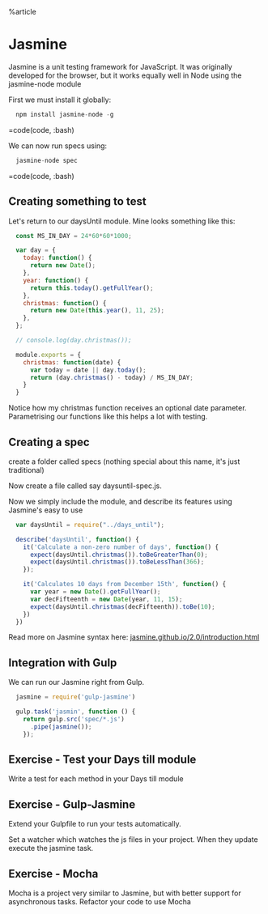 %article



# Jasmine

Jasmine is a unit testing framework for JavaScript. It was originally developed for the browser, but it works equally well in Node using the jasmine-node module

First we must install it globally:

```js
  npm install jasmine-node -g
```

=code(code, :bash)



We can now run specs using:

```js
  jasmine-node spec
```

=code(code, :bash)



## Creating something to test

Let's return to our daysUntil module. Mine looks something like this:

```js
  const MS_IN_DAY = 24*60*60*1000;

  var day = {
    today: function() {
      return new Date();
    },
    year: function() {
      return this.today().getFullYear();
    },
    christmas: function() {
      return new Date(this.year(), 11, 25);
    },
  };

  // console.log(day.christmas());

  module.exports = {
    christmas: function(date) {
      var today = date || day.today();
      return (day.christmas() - today) / MS_IN_DAY;
    }
  }
```





Notice how my christmas function receives an optional date parameter. Parametrising our functions like this helps a lot with testing.

## Creating a spec

create a folder called specs (nothing special about this name, it's just traditional)

Now create a file called say daysuntil-spec.js.

Now we simply include the module, and describe its features using Jasmine's easy to use

```js
  var daysUntil = require("../days_until");

  describe('daysUntil', function() {
    it('Calculate a non-zero number of days', function() {
      expect(daysUntil.christmas()).toBeGreaterThan(0);
      expect(daysUntil.christmas()).toBeLessThan(366);
    });

    it('Calculates 10 days from December 15th', function() {
      var year = new Date().getFullYear();
      var decFifteenth = new Date(year, 11, 15);
      expect(daysUntil.christmas(decFifteenth)).toBe(10);
    })
  })
```





Read more on Jasmine syntax here: [jasmine.github.io/2.0/introduction.html](http://jasmine.github.io/2.0/introduction.html)


## Integration with Gulp

We can run our Jasmine right from Gulp.

```js
  jasmine = require('gulp-jasmine')

  gulp.task('jasmin', function () {
    return gulp.src('spec/*.js')
      .pipe(jasmine());
    });
```








## Exercise - Test your Days till module

Write a test for each method in your Days till module





## Exercise - Gulp-Jasmine

Extend your Gulpfile to run your tests automatically.

Set a watcher which watches the js files in your project. When they update execute the jasmine task.





## Exercise - Mocha

Mocha is a project very similar to Jasmine, but with better support for asynchronous tasks. Refactor your code to use Mocha
